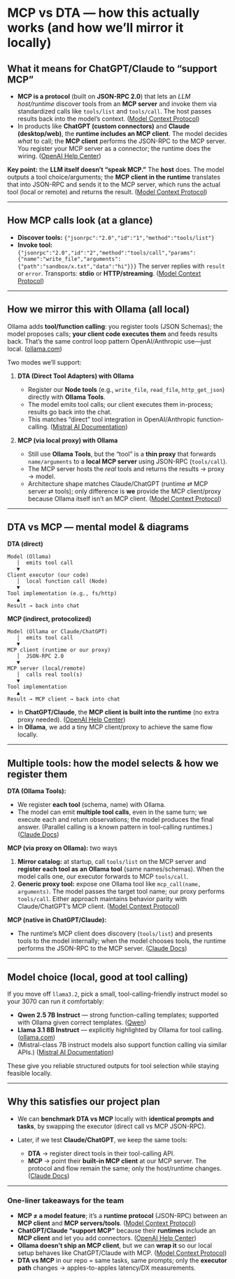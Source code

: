 # MCP vs DTA — how this actually works (and how we’ll mirror it locally)

## What it means for ChatGPT/Claude to “support MCP”

* **MCP is a protocol** (built on **JSON-RPC 2.0**) that lets an *LLM host/runtime* discover tools from an **MCP server** and invoke them via standardized calls like `tools/list` and `tools/call`. The host passes results back into the model’s context. ([Model Context Protocol][1])
* In products like **ChatGPT (custom connectors)** and **Claude (desktop/web)**, the **runtime includes an MCP client**. The model decides *what* to call; the **MCP client** performs the JSON-RPC to the MCP server. You register your MCP server as a connector; the runtime does the wiring. ([OpenAI Help Center][2])

**Key point:** the **LLM itself doesn’t “speak MCP.”** The **host** does. The model outputs a tool choice/arguments; the **MCP client in the runtime** translates that into JSON-RPC and sends it to the MCP server, which runs the actual tool (local or remote) and returns the result. ([Model Context Protocol][1])

---

## How MCP calls look (at a glance)

* **Discover tools:** `{"jsonrpc":"2.0","id":"1","method":"tools/list"}`
* **Invoke tool:**
  `{"jsonrpc":"2.0","id":"2","method":"tools/call","params":{"name":"write_file","arguments":{"path":"sandbox/x.txt","data":"hi"}}}`
  The server replies with `result` or `error`. Transports: **stdio** or **HTTP/streaming**. ([Model Context Protocol][3])

---

## How we mirror this with **Ollama** (all local)

Ollama adds **tool/function calling**: you register tools (JSON Schemas); the model proposes calls; **your client code executes them** and feeds results back. That’s the same control loop pattern OpenAI/Anthropic use—just local. ([ollama.com][4])

Two modes we’ll support:

1. **DTA (Direct Tool Adapters) with Ollama**

   * Register our **Node tools** (e.g., `write_file`, `read_file`, `http_get_json`) directly with **Ollama Tools**.
   * The model emits tool calls; our client executes them in-process; results go back into the chat.
   * This matches “direct” tool integration in OpenAI/Anthropic function-calling. ([Mistral AI Documentation][5])

2. **MCP (via local proxy) with Ollama**

   * Still use **Ollama Tools**, but the “tool” is a **thin proxy** that forwards `name/arguments` to a **local MCP server** using JSON-RPC (`tools/call`).
   * The MCP server hosts the *real* tools and returns the results → proxy → model.
   * Architecture shape matches Claude/ChatGPT (runtime ⇄ MCP server ⇄ tools); only difference is **we** provide the MCP client/proxy because Ollama itself isn’t an MCP client. ([Model Context Protocol][6])

---

## DTA vs MCP — mental model & diagrams

**DTA (direct)**

```
Model (Ollama)
   │  emits tool call
   ▼
Client executor (our code)
   │  local function call (Node)
   ▼
Tool implementation (e.g., fs/http)
   ▲
Result → back into chat
```

**MCP (indirect, protocolized)**

```
Model (Ollama or Claude/ChatGPT)
   │  emits tool call
   ▼
MCP client (runtime or our proxy)
   │  JSON-RPC 2.0
   ▼
MCP server (local/remote)
   │  calls real tool(s)
   ▼
Tool implementation
   ▲
Result → MCP client → back into chat
```

* In **ChatGPT/Claude**, the **MCP client is built into the runtime** (no extra proxy needed). ([OpenAI Help Center][2])
* In **Ollama**, we add a tiny MCP client/proxy to achieve the same flow locally.

---

## Multiple tools: how the model selects & how we register them

**DTA (Ollama Tools):**

* We register **each tool** (schema, name) with Ollama.
* The model can emit **multiple tool calls**, even in the same turn; we execute each and return observations; the model produces the final answer. (Parallel calling is a known pattern in tool-calling runtimes.) ([Claude Docs][7])

**MCP (via proxy on Ollama):** two ways

1. **Mirror catalog:** at startup, call `tools/list` on the MCP server and **register each tool as an Ollama tool** (same names/schemas). When the model calls one, our executor forwards to MCP `tools/call`.
2. **Generic proxy tool:** expose one Ollama tool like `mcp_call(name, arguments)`. The model passes the target tool name; our proxy performs `tools/call`.
   Either approach maintains behavior parity with Claude/ChatGPT’s MCP client. ([Model Context Protocol][3])

**MCP (native in ChatGPT/Claude):**

* The runtime’s MCP client does discovery (`tools/list`) and presents tools to the model internally; when the model chooses tools, the runtime performs the JSON-RPC to the MCP server. ([Claude Docs][8])

---

## Model choice (local, good at tool calling)

If you move off `llama3.2`, pick a small, tool-calling-friendly instruct model so your 3070 can run it comfortably:

* **Qwen 2.5 7B Instruct** — strong function-calling templates; supported with Ollama given correct templates. ([Qwen][9])
* **Llama 3.1 8B Instruct** — explicitly highlighted by Ollama for tool calling. ([ollama.com][4])
* (Mistral-class 7B instruct models also support function calling via similar APIs.) ([Mistral AI Documentation][5])

These give you reliable structured outputs for tool selection while staying feasible locally.

---

## Why this satisfies our project plan

* We can **benchmark DTA vs MCP** locally with **identical prompts and tasks**, by swapping the executor (direct call vs MCP JSON-RPC).
* Later, if we test **Claude/ChatGPT**, we keep the same tools:

  * **DTA** → register direct tools in their tool-calling API.
  * **MCP** → point their **built-in MCP client** at our MCP server.
    The protocol and flow remain the same; only the host/runtime changes. ([Claude Docs][8])

---

### One-liner takeaways for the team

* **MCP ≠ a model feature**; it’s a **runtime protocol** (JSON-RPC) between an **MCP client** and **MCP servers/tools**. ([Model Context Protocol][1])
* **ChatGPT/Claude “support MCP”** because their **runtimes** include an **MCP client** and let you add connectors. ([OpenAI Help Center][2])
* **Ollama doesn’t ship an MCP client**, but we can **wrap it** so our local setup behaves like ChatGPT/Claude with MCP. ([Model Context Protocol][6])
* **DTA vs MCP** in our repo = same tasks, same prompts; only the **executor path** changes → apples-to-apples latency/DX measurements.

[1]: https://modelcontextprotocol.io/specification/2025-03-26/basic?utm_source=chatgpt.com "Overview"
[2]: https://help.openai.com/en/articles/11487775-connectors-in-chatgpt?utm_source=chatgpt.com "Connectors in ChatGPT"
[3]: https://modelcontextprotocol.io/specification/2025-03-26/server/tools?utm_source=chatgpt.com "Tools"
[4]: https://ollama.com/blog/tool-support?utm_source=chatgpt.com "Tool support · Ollama Blog"
[5]: https://docs.mistral.ai/capabilities/function_calling/?utm_source=chatgpt.com "Function calling"
[6]: https://modelcontextprotocol.io/docs/concepts/transports?utm_source=chatgpt.com "Transports"
[7]: https://docs.anthropic.com/en/docs/build-with-claude/tool-use?utm_source=chatgpt.com "Tool use with Claude"
[8]: https://docs.claude.com/en/docs/mcp?utm_source=chatgpt.com "Model Context Protocol (MCP) - Claude Docs"
[9]: https://qwen.readthedocs.io/en/v2.0/framework/function_call.html?utm_source=chatgpt.com "Function Calling - Qwen docs"
